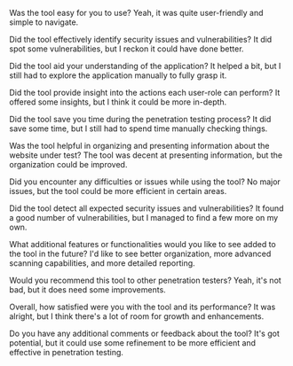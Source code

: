 Was the tool easy for you to use?
Yeah, it was quite user-friendly and simple to navigate.

Did the tool effectively identify security issues and vulnerabilities?
It did spot some vulnerabilities, but I reckon it could have done better.

Did the tool aid your understanding of the application?
It helped a bit, but I still had to explore the application manually to fully grasp it.

Did the tool provide insight into the actions each user-role can perform?
It offered some insights, but I think it could be more in-depth.

Did the tool save you time during the penetration testing process?
It did save some time, but I still had to spend time manually checking things.

Was the tool helpful in organizing and presenting information about the website under test?
The tool was decent at presenting information, but the organization could be improved.

Did you encounter any difficulties or issues while using the tool?
No major issues, but the tool could be more efficient in certain areas.

Did the tool detect all expected security issues and vulnerabilities?
It found a good number of vulnerabilities, but I managed to find a few more on my own.

What additional features or functionalities would you like to see added to the tool in the future?
I'd like to see better organization, more advanced scanning capabilities, and more detailed reporting.

Would you recommend this tool to other penetration testers?
Yeah, it's not bad, but it does need some improvements.

Overall, how satisfied were you with the tool and its performance?
It was alright, but I think there's a lot of room for growth and enhancements.

Do you have any additional comments or feedback about the tool?
It's got potential, but it could use some refinement to be more efficient and effective in penetration testing.




